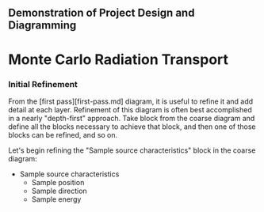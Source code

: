 ## Demonstration of Project Design and Diagramming

# Monte Carlo Radiation Transport

### Initial Refinement

From the [first pass][first-pass.md] diagram, it is useful to refine it and
add detail at each layer.  Refinement of this diagram is often best
accomplished in a nearly "depth-first" approach.  Take block from the coarse
diagram and define all the blocks necessary to achieve that block, and then
one of those blocks can be refined, and so on.

Let's begin refining the "Sample source characteristics" block in the coarse
diagram:

* Sample source characteristics
  * Sample position
  * Sample direction
  * Sample energy
